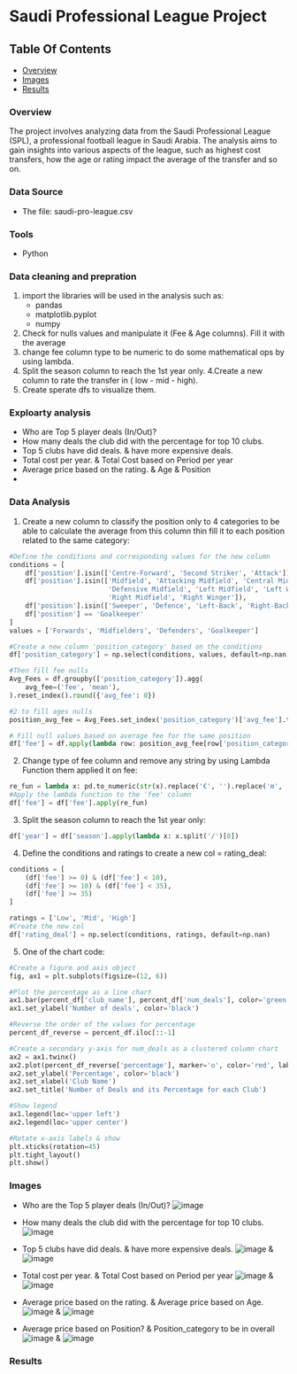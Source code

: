 # Saudi Professional League Project

## Table Of Contents
- [Overview](#overview)
- [Images](#images)
- [Results](#results)

### Overview
The project involves analyzing data from the Saudi Professional League (SPL), a professional football league in Saudi Arabia. The analysis aims to gain insights into various aspects of the league, such as highest cost transfers, how the age or rating impact the average of the transfer and so on.
### Data Source
- The file: saudi-pro-league.csv
  
### Tools
- Python
  
### Data cleaning and prepration
1. import the libraries will be used in the analysis such as:
   - pandas
   - matplotlib.pyplot
   - numpy
2. Check for nulls values and manipulate it (Fee & Age columns). Fill it with the average
3. change fee column type to be numeric to do some mathematical ops by using lambda.
3. Split the season column to reach the 1st year only.
4.Create a new column to rate the transfer in ( low - mid - high).
5. Create sperate dfs to visualize them.

### Exploarty analysis
- Who are Top 5 player deals (In/Out)?
- How many deals the club did with the percentage for top 10 clubs.
- Top 5 clubs have did deals. & have more expensive deals.
- Total cost per year. & Total Cost based on Period per year
- Average price based on the rating. & Age & Position
- 
### Data Analysis
1. Create a new column to classify the position only to 4 categories to be able to calculate the average from this column thin fill it to each position related to the same category:
```python
#Define the conditions and corresponding values for the new column
conditions = [
    df['position'].isin(['Centre-Forward', 'Second Striker', 'Attack']),
    df['position'].isin(['Midfield', 'Attacking Midfield', 'Central Midfield', 
                         'Defensive Midfield', 'Left Midfield', 'Left Winger', 
                         'Right Midfield', 'Right Winger']),
    df['position'].isin(['Sweeper', 'Defence', 'Left-Back', 'Right-Back', 'Centre-Back']),
    df['position'] == 'Goalkeeper'
]
values = ['Forwards', 'Midfielders', 'Defenders', 'Goalkeeper']

#Create a new column 'position_category' based on the conditions
df['position_category'] = np.select(conditions, values, default=np.nan)

#Then fill fee nulls
Avg_Fees = df.groupby(['position_category']).agg(
    avg_fee=('fee', 'mean'),
).reset_index().round({'avg_fee': 0})

#2 to fill ages nulls
position_avg_fee = Avg_Fees.set_index('position_category')['avg_fee'].to_dict()

# Fill null values based on average fee for the same position
df['fee'] = df.apply(lambda row: position_avg_fee[row['position_category']] if pd.isnull(row['fee']) else row['fee'], axis=1)
```

2. Change type of fee column and remove any string by using Lambda Function them applied it on fee:
```python
re_fun = lambda x: pd.to_numeric(str(x).replace('€', '').replace('m', ''), errors='coerce')
#Apply the lambda function to the 'fee' column
df['fee'] = df['fee'].apply(re_fun)
```

3. Split the season column to reach the 1st year only:
```python
df['year'] = df['season'].apply(lambda x: x.split('/')[0])
```

4. Define the conditions and  ratings to create a new col = rating_deal:

```python
conditions = [
    (df['fee'] >= 0) & (df['fee'] < 10),
    (df['fee'] >= 10) & (df['fee'] < 35),
    (df['fee'] >= 35)
]

ratings = ['Low', 'Mid', 'High']
#Create the new col
df['rating_deal'] = np.select(conditions, ratings, default=np.nan)
```

5. One of the chart code:
```python
#Create a figure and axis object
fig, ax1 = plt.subplots(figsize=(12, 6))

#Plot the percentage as a line chart
ax1.bar(percent_df['club_name'], percent_df['num_deals'], color='green', label='Number of Deals')
ax1.set_ylabel('Number of deals', color='black')

#Reverse the order of the values for percentage
percent_df_reverse = percent_df.iloc[::-1]

#Create a secondary y-axis for num_deals as a clustered column chart
ax2 = ax1.twinx()
ax2.plot(percent_df_reverse['percentage'], marker='o', color='red', label='Percentage')
ax2.set_ylabel('Percentage', color='black')
ax2.set_xlabel('Club Name')
ax2.set_title('Number of Deals and its Percentage for each Club')

#Show legend
ax1.legend(loc='upper left')
ax2.legend(loc='upper center')

#Rotate x-axis labels & show
plt.xticks(rotation=45)
plt.tight_layout()
plt.show()
```

### Images
- Who are the Top 5 player deals (In/Out)?
  ![image](https://github.com/aishaalishehri/DA_Projects/assets/145159903/7f0ce806-851e-4a3b-bac9-00ff5bb80a73)
  
- How many deals the club did with the percentage for top 10 clubs.
  ![image](https://github.com/aishaalishehri/DA_Projects/assets/145159903/1485401a-7fe5-42d5-90cd-70936e9b05de)

- Top 5 clubs have did deals. & have more expensive deals.
  ![image](https://github.com/aishaalishehri/DA_Projects/assets/145159903/e3bfd5ee-f217-4747-9f9a-e318ca9012b6)
  &
  ![image](https://github.com/aishaalishehri/DA_Projects/assets/145159903/7938cd95-80d0-4a6e-abd3-f38862ae34f3)

- Total cost per year. & Total Cost based on Period per year
  ![image](https://github.com/aishaalishehri/DA_Projects/assets/145159903/c11b6a59-6e51-4754-aa0c-e407150cb989)
  &
  ![image](https://github.com/aishaalishehri/DA_Projects/assets/145159903/f5f80314-8420-4ea5-b3e0-0938a60cd394)

- Average price based on the rating. & Average price based on Age.
  ![image](https://github.com/aishaalishehri/DA_Projects/assets/145159903/a972c8f6-de82-4b74-b531-5ea46ae5d1b2)
  &
  ![image](https://github.com/aishaalishehri/DA_Projects/assets/145159903/e8770d38-6137-4e9a-9425-2b4c6a9167c6)

- Average price based on Position? & Position_category to be in overall
  ![image](https://github.com/aishaalishehri/DA_Projects/assets/145159903/38900d15-2066-48bf-85f3-9fb5deea697b)
  &
  ![image](https://github.com/aishaalishehri/DA_Projects/assets/145159903/99737be3-c23a-483b-bdea-2cedc65e8fed)


### Results










  


    

